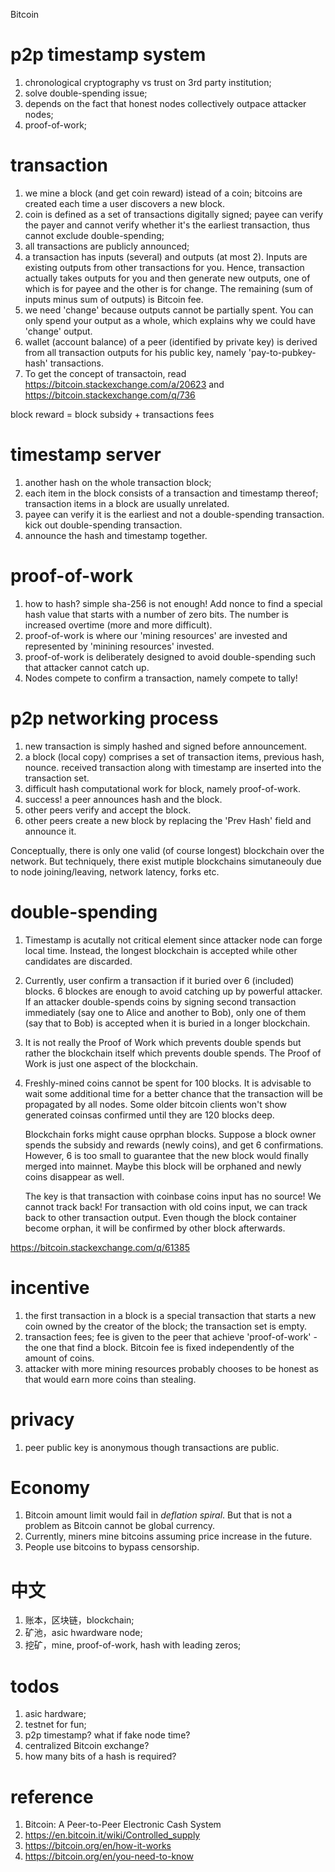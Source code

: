 Bitcoin

# p2p timestamp system

1. chronological cryptography vs trust on 3rd party institution;
2. solve double-spending issue;
3. depends on the fact that honest nodes collectively outpace attacker nodes;
4. proof-of-work;

# transaction

1. we mine a block (and get coin reward) istead of a coin; bitcoins are created each time a user discovers a new block.
2. coin is defined as a set of transactions digitally signed; payee can verify the payer and cannot verify whether it's the earliest transaction, thus cannot exclude double-spending;
3. all transactions are publicly announced;
4. a transaction has inputs (several) and outputs (at most 2). Inputs are existing outputs from other transactions for you. Hence, transaction actually takes outputs for you and then generate new outputs, one of which is for payee and the other is for change. The remaining (sum of inputs minus sum of outputs) is Bitcoin fee.
5. we need 'change' because outputs cannot be partially spent. You can only spend your output as a whole, which explains why we could have 'change' output.
6. wallet (account balance) of a peer (identified by private key) is derived from all transaction outputs for his public key, namely 'pay-to-pubkey-hash' transactions.
7. To get the concept of transactoin, read https://bitcoin.stackexchange.com/a/20623 and https://bitcoin.stackexchange.com/q/736

block reward = block subsidy + transactions fees

# timestamp server

1. another hash on the whole transaction block;
2. each item in the block consists of a transaction and timestamp thereof; transaction items in a block are usually unrelated.
3. payee can verify it is the earliest and not a double-spending transaction. kick out double-spending transaction.
4. announce the hash and timestamp together.

# proof-of-work

1. how to hash? simple sha-256 is not enough! Add nonce to find a special hash value that starts with a number of zero bits. The number is increased overtime (more and more difficult).
2. proof-of-work is where our 'mining resources' are invested and represented by 'minining resources' invested.
3. proof-of-work is deliberately designed to avoid double-spending such that attacker cannot catch up.
4. Nodes compete to confirm a transaction, namely compete to tally!

# p2p networking process

1. new transaction is simply hashed and signed before announcement.
2. a block (local copy) comprises a set of transaction items, previous hash, nounce. received transaction along with timestamp are inserted into the transaction set.
3. difficult hash computational work for block, namely proof-of-work.
4. success! a peer announces hash and the block.
5. other peers verify and accept the block.
6. other peers create a new block by replacing the 'Prev Hash' field and announce it.

Conceptually, there is only one valid (of course longest) blockchain over the network. But techniquely, there exist mutiple blockchains simutaneouly due to node joining/leaving, network latency, forks etc.

# double-spending

1. Timestamp is acutally not critical element since attacker node can forge local time. Instead, the longest blockchain is accepted while other candidates are discarded.
2. Currently, user confirm a transaction if it buried over 6 (included) blocks. 6 blockes are enough to avoid catching up by powerful attacker. If an attacker double-spends coins by signing second transaction immediately (say one to Alice and another to Bob), only one of them (say that to Bob) is accepted when it is buried in a longer blockchain.
3. It is not really the Proof of Work which prevents double spends but rather the blockchain itself which prevents double spends. The Proof of Work is just one aspect of the blockchain.
4. Freshly-mined coins cannot be spent for 100 blocks. It is advisable to wait some additional time for a better chance that the transaction will be propagated by all nodes. Some older bitcoin clients won't show generated coinsas confirmed until they are 120 blocks deep.

   Blockchain forks might cause oprphan blocks. Suppose a block owner spends the subsidy and rewards (newly coins), and get 6 confirmations. However, 6 is too small to guarantee that the new block would finally merged into mainnet. Maybe this block will be orphaned and newly coins disappear as well.

   The key is that transaction with coinbase coins input has no source! We cannot track back! For transaction with old coins input, we can track back to other transaction output. Even though the block container become orphan, it will be confirmed by other block afterwards.

https://bitcoin.stackexchange.com/q/61385

# incentive

1. the first transaction in a block is a special transaction that starts a new coin owned by the creator of the block; the transaction set is empty.
2. transaction fees; fee is given to the peer that achieve 'proof-of-work' - the one that find a block. Bitcoin fee is fixed independently of the amount of coins.
3. attacker with more mining resources probably chooses to be honest as that would earn more coins than stealing.

# privacy

1. peer public key is anonymous though transactions are public.

# Economy

1. Bitcoin amount limit would fail in *deflation spiral*. But that is not a problem as Bitcoin cannot be global currency.
2. Currently, miners mine bitcoins assuming price increase in the future.
3. People use bitcoins to bypass censorship.

# 中文

1. 账本，区块链，blockchain;
2. 矿池，asic hwardware node;
3. 挖矿，mine, proof-of-work, hash with leading zeros;

# todos

1. asic hardware;
2. testnet for fun;
3. p2p timestamp? what if fake node time?
4. centralized Bitcoin exchange?
5. how many bits of a hash is required?

# reference

1. Bitcoin: A Peer-to-Peer Electronic Cash System
2. https://en.bitcoin.it/wiki/Controlled_supply
3. https://bitcoin.org/en/how-it-works
4. https://bitcoin.org/en/you-need-to-know
